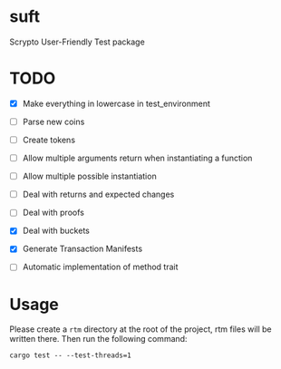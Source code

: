# suft
Scrypto User-Friendly Test package

# TODO
- [X] Make everything in lowercase in test_environment
- [ ] Parse new coins
- [ ] Create tokens
- [ ] Allow multiple arguments return when instantiating a function
- [ ] Allow multiple possible instantiation
- [ ] Deal with returns and expected changes
- [ ] Deal with proofs
- [X] Deal with buckets
- [X] Generate Transaction Manifests
- [ ] Automatic implementation of method trait 



# Usage
Please create a `rtm` directory at the root of the project, rtm files will be written there.
Then run the following command:
```shell
cargo test -- --test-threads=1
```